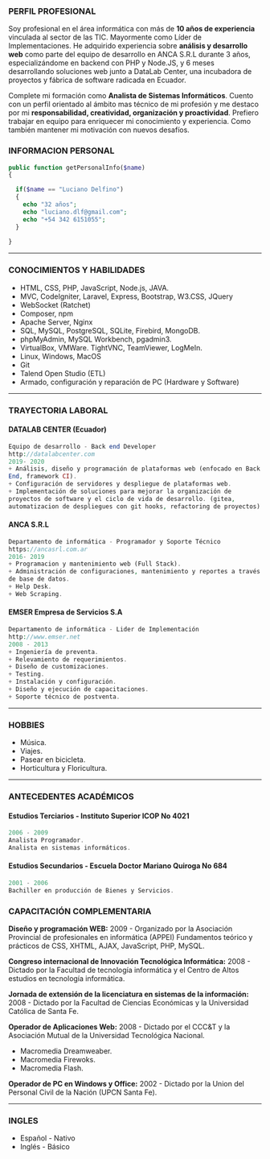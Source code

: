 ### PERFIL PROFESIONAL

Soy profesional en el área informática con más de **10 años de
experiencia** vinculada al sector de las TIC. Mayormente como Líder
de Implementaciones.
He adquirido experiencia sobre **análisis y desarrollo web** como
parte del equipo de desarrollo en ANCA S.R.L durante 3 años,
especializándome en backend con PHP y Node.JS, y 6 meses
desarrollando soluciones web junto a DataLab Center, una
incubadora de proyectos y fábrica de software radicada en Ecuador.

Complete mi formación como **Analista de Sistemas Informáticos**.
Cuento con un perfil orientado al ámbito mas técnico de mi
profesión y
me destaco por mi **responsabilidad, creatividad,
organización y proactividad**.
Prefiero trabajar en equipo para enriquecer mi conocimiento y
experiencia. Como también mantener mi motivación con nuevos
desafíos.

### INFORMACION PERSONAL

```php
public function getPersonalInfo($name)
{

  if($name == "Luciano Delfino")
  {
    echo "32 años";
    echo "luciano.dlf@gmail.com";
    echo "+54 342 6151055";
  }
  
}

```

---

### CONOCIMIENTOS Y HABILIDADES
* HTML, CSS, PHP,
JavaScript, Node.js, JAVA.
* MVC, CodeIgniter, Laravel,
Express, Bootstrap,
W3.CSS, JQuery
* WebSocket (Ratchet)
* Composer, npm
* Apache Server, Nginx
* SQL, MySQL, PostgreSQL,
SQLite, Firebird, MongoDB.
* phpMyAdmin, MySQL
Workbench, pgadmin3.
* VirtualBox, VMWare.
TightVNC, TeamViewer,
LogMeIn.
* Linux, Windows, MacOS
* Git
* Talend Open Studio (ETL)
* Armado, configuración y
reparación de PC
(Hardware y Software)

---

### TRAYECTORIA LABORAL

#### DATALAB CENTER (Ecuador)
```php
Equipo de desarrollo - Back end Developer
http://datalabcenter.com
2019- 2020
+ Análisis, diseño y programación de plataformas web (enfocado en Back
End, framework CI).
+ Configuración de servidores y despliegue de plataformas web.
+ Implementación de soluciones para mejorar la organización de
proyectos de software y el ciclo de vida de desarrollo. (gitea,
automatizacion de despliegues con git hooks, refactoring de proyectos)
```

#### ANCA S.R.L
```php
Departamento de informática - Programador y Soporte Técnico
https://ancasrl.com.ar
2016- 2019
+ Programacion y mantenimiento web (Full Stack).
+ Administración de configuraciones, mantenimiento y reportes a través
de base de datos.
+ Help Desk.
+ Web Scraping.
```

#### EMSER Empresa de Servicios S.A
```php
Departamento de informática - Lider de Implementación
http://www.emser.net
2008 - 2013
+ Ingeniería de preventa.
+ Relevamiento de requerimientos.
+ Diseño de customizaciones.
+ Testing.
+ Instalación y configuración.
+ Diseño y ejecución de capacitaciones.
+ Soporte técnico de postventa.
```

---

### HOBBIES
+ Música.
+ Viajes.
+ Pasear en bicicleta.
+ Horticultura y Floricultura.

---

### ANTECEDENTES ACADÉMICOS

#### Estudios Terciarios - Instituto Superior ICOP No 4021
```php
2006 - 2009
Analista Programador.
Analista en sistemas informáticos.
```
#### Estudios Secundarios - Escuela Doctor Mariano Quiroga No 684
```php
2001 - 2006
Bachiller en producción de Bienes y Servicios.
```

### CAPACITACIÓN COMPLEMENTARIA
**Diseño y programación WEB:** 2009 - Organizado por la Asociación Provincial de profesionales en
informática (APPEI)
Fundamentos teórico y prácticos de CSS, XHTML, AJAX, JavaScript,
PHP, MySQL.

**Congreso internacional de Innovación Tecnológica Informática:** 2008 - Dictado por la Facultad de tecnología informática y el Centro de
Altos estudios en tecnología informática.

**Jornada de extensión de la licenciatura en sistemas de la
información:** 2008 - Dictado por la Facultad de Ciencias Económicas y la
Universidad Católica de Santa Fe.

**Operador de Aplicaciones Web:** 2008 - Dictado por el CCC&T y la Asociación Mutual de la Universidad
Tecnológica Nacional.
+ Macromedia Dreamweaber.
+ Macromedia Firewoks.
+ Macromedia Flash.

**Operador de PC en Windows y Office:** 2002 - Dictado por la Union del Personal Civil de la Nación (UPCN Santa
Fe).

---

### INGLES
* Español - Nativo
* Inglés - Básico

